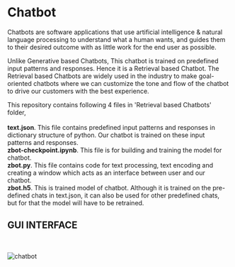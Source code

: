 # Chatbot

Chatbots are software applications that use artificial intelligence & natural language processing to understand what a human wants, and guides them to their desired outcome with as little work for the end user as possible. 

Unlike Generative based Chatbots, This chatbot is trained on predefined input patterns and responses. Hence it is a Retrieval based Chatbot. The Retrieval based Chatbots are widely used in the industry to make goal-oriented chatbots where we can customize the tone and flow of the chatbot to drive our customers with the best experience.

This repository contains following 4 files in 'Retrieval based Chatbots' folder,<br><br>
**text.json**. This file contains predefined input patterns and responses in dictionary structure of python. Our chatbot is trained on these input patterns and responses.<br/>
**zbot-checkpoint.ipynb**. This file is for building and training the model for chatbot. <br>
**zbot.py**. This file contains code for text processing, text encoding and creating a window which acts as an interface between user and our chatbot. <br/>
**zbot.h5**. This is trained model of chatbot. Although it is trained on the pre-defined chats in text.json, it can also be used for other predefined chats, but for that the model will have to be retrained.  

<h2>GUI INTERFACE</h2><br>

![chatbot](https://user-images.githubusercontent.com/82854685/140954852-cb6b00b5-9e8d-4260-96d0-438a607e8466.JPG)
